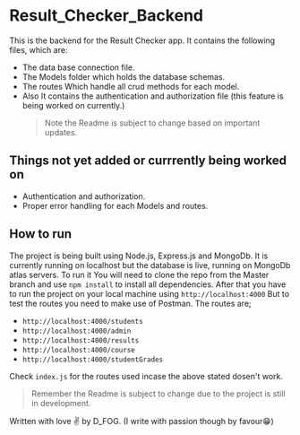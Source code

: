 # Result_Checker_Backend
This is the backend for the Result Checker app.
It contains the following files, which are:
* The data base connection file.
* The Models folder which holds the database schemas.
* The routes Which handle all crud methods for each model.
* Also It contains the authentication and authorization file (this feature is being worked on currently.)
  > Note the Readme is subject to change based on important updates.
## Things not yet added or currrently being worked on
- Authentication and authorization.
- Proper error handling for each Models and routes.

## How to run
The project is being built using Node.js, Express.js and MongoDb. It is currently running on localhost but the database is live, running on MongoDb atlas servers.
To run it You will need to clone the repo from the Master branch and use `npm install` to install all dependencies.
After that you have to run the project on your local machine using `http://localhost:4000` 
But to test the routes you need to make use of Postman.
The routes are;
* `http://localhost:4000/students`
* `http://localhost:4000/admin`
* `http://localhost:4000/results`
* `http://localhost:4000/course`
* `http://localhost:4000/studentGrades`
  
Check `index.js` for the routes used incase the above stated dosen't work.
> Remember the Readme is subject to change due to the project is still in development.

Written with love ✌ by D_FOG. (I write with passion though by favour😁)
